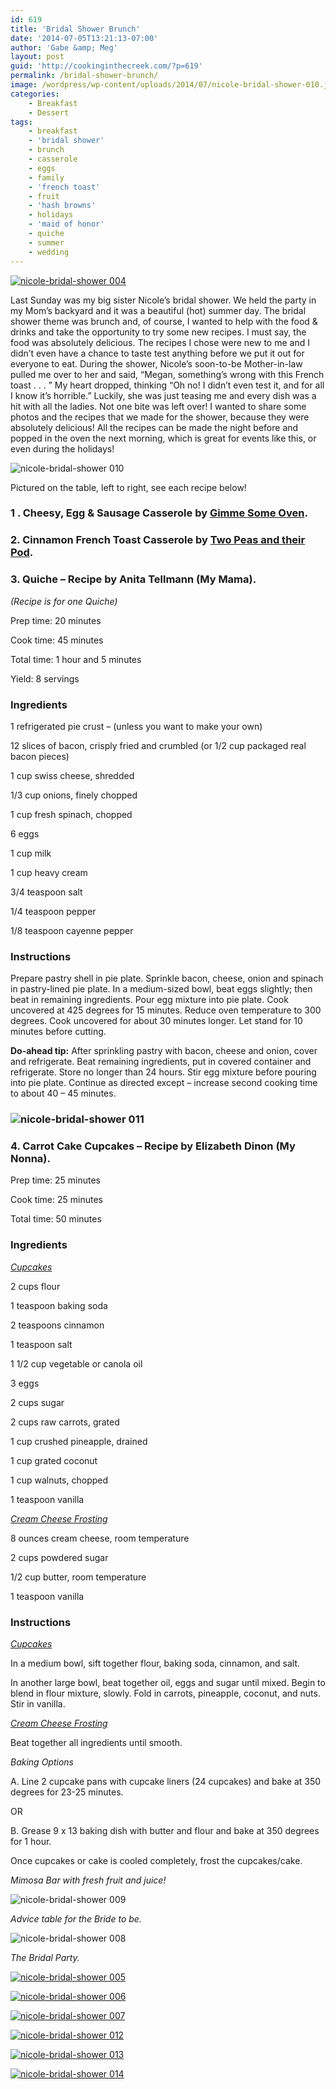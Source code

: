 ```yaml
---
id: 619
title: 'Bridal Shower Brunch'
date: '2014-07-05T13:21:13-07:00'
author: 'Gabe &amp; Meg'
layout: post
guid: 'http://cookinginthecreek.com/?p=619'
permalink: /bridal-shower-brunch/
image: /wordpress/wp-content/uploads/2014/07/nicole-bridal-shower-010.jpg
categories:
    - Breakfast
    - Dessert
tags:
    - breakfast
    - 'bridal shower'
    - brunch
    - casserole
    - eggs
    - family
    - 'french toast'
    - fruit
    - 'hash browns'
    - holidays
    - 'maid of honor'
    - quiche
    - summer
    - wedding
---
```


[![nicole-bridal-shower 004](http://cookinginthecreek.com/wordpress/wp-content/uploads/2014/07/nicole-bridal-shower-004-681x1024.jpg)](http://cookinginthecreek.com/wordpress/wp-content/uploads/2014/07/nicole-bridal-shower-004.jpg)

Last Sunday was my big sister Nicole’s bridal shower. We held the party in my Mom’s backyard and it was a beautiful (hot) summer day. The bridal shower theme was brunch and, of course, I wanted to help with the food &amp; drinks and take the opportunity to try some new recipes. I must say, the food was absolutely delicious. The recipes I chose were new to me and I didn’t even have a chance to taste test anything before we put it out for everyone to eat. During the shower, Nicole’s soon-to-be Mother-in-law pulled me over to her and said, “Megan, something’s wrong with this French toast . . . ” My heart dropped, thinking “Oh no! I didn’t even test it, and for all I know it’s horrible.” Luckily, she was just teasing me and every dish was a hit with all the ladies. Not one bite was left over! I wanted to share some photos and the recipes that we made for the shower, because they were absolutely delicious! All the recipes can be made the night before and popped in the oven the next morning, which is great for events like this, or even during the holidays!

![nicole-bridal-shower 010](http://cookinginthecreek.com/wordpress/wp-content/uploads/2014/07/nicole-bridal-shower-010-1024x681.jpg)

Pictured on the table, left to right, see each recipe below!

### 1 . Cheesy, Egg &amp; Sausage Casserole by [Gimme Some Oven](http://www.gimmesomeoven.com/easy-cheesy-breakfast-casserole-recipe/).

### 2. Cinnamon French Toast Casserole by [Two Peas and their Pod](http://www.twopeasandtheirpod.com/cinnamon-baked-french-toast-from-the-pioneer-woman/#_a5y_p=1629812).

### 3. Quiche – Recipe by Anita Tellmann (My Mama).

*(Recipe is for one Quiche)*

Prep time: 20 minutes

Cook time: 45 minutes

Total time: 1 hour and 5 minutes

Yield: 8 servings

### Ingredients

1 refrigerated pie crust – (unless you want to make your own)

12 slices of bacon, crisply fried and crumbled (or 1/2 cup packaged real bacon pieces)

1 cup swiss cheese, shredded

1/3 cup onions, finely chopped

1 cup fresh spinach, chopped

6 eggs

1 cup milk

1 cup heavy cream

3/4 teaspoon salt

1/4 teaspoon pepper

1/8 teaspoon cayenne pepper

### Instructions

Prepare pastry shell in pie plate. Sprinkle bacon, cheese, onion and spinach in pastry-lined pie plate. In a medium-sized bowl, beat eggs slightly; then beat in remaining ingredients. Pour egg mixture into pie plate. Cook uncovered at 425 degrees for 15 minutes. Reduce oven temperature to 300 degrees. Cook uncovered for about 30 minutes longer. Let stand for 10 minutes before cutting.

**Do-ahead tip:** After sprinkling pastry with bacon, cheese and onion, cover and refrigerate. Beat remaining ingredients, put in covered container and refrigerate. Store no longer than 24 hours. Stir egg mixture before pouring into pie plate. Continue as directed except – increase second cooking time to about 40 – 45 minutes.

### ![nicole-bridal-shower 011](http://cookinginthecreek.com/wordpress/wp-content/uploads/2014/07/nicole-bridal-shower-011-1024x681.jpg)


### 4. Carrot Cake Cupcakes – Recipe by Elizabeth Dinon (My Nonna).

Prep time: 25 minutes

Cook time: 25 minutes

Total time: 50 minutes

### Ingredients

*<span style="text-decoration: underline;">Cupcakes</span>*

2 cups flour

1 teaspoon baking soda

2 teaspoons cinnamon

1 teaspoon salt

1 1/2 cup vegetable or canola oil

3 eggs

2 cups sugar

2 cups raw carrots, grated

1 cup crushed pineapple, drained

1 cup grated coconut

1 cup walnuts, chopped

1 teaspoon vanilla

*<span style="text-decoration: underline;">Cream Cheese Frosting</span>*

8 ounces cream cheese, room temperature

2 cups powdered sugar

1/2 cup butter, room temperature

1 teaspoon vanilla

### Instructions

*<span style="text-decoration: underline;">Cupcakes</span>*

In a medium bowl, sift together flour, baking soda, cinnamon, and salt.

In another large bowl, beat together oil, eggs and sugar until mixed. Begin to blend in flour mixture, slowly. Fold in carrots, pineapple, coconut, and nuts. Stir in vanilla.

*<span style="text-decoration: underline;">Cream Cheese Frosting</span>*

Beat together all ingredients until smooth.

*Baking Options*

A. Line 2 cupcake pans with cupcake liners (24 cupcakes) and bake at 350 degrees for 23-25 minutes.

OR

B. Grease 9 x 13 baking dish with butter and flour and bake at 350 degrees for 1 hour.

Once cupcakes or cake is cooled completely, frost the cupcakes/cake.

*Mimosa Bar with fresh fruit and juice!*

![nicole-bridal-shower 009](http://cookinginthecreek.com/wordpress/wp-content/uploads/2014/07/nicole-bridal-shower-009-1024x681.jpg)

*Advice table for the Bride to be.*

![nicole-bridal-shower 008](http://cookinginthecreek.com/wordpress/wp-content/uploads/2014/07/nicole-bridal-shower-008-1024x681.jpg)

*The Bridal Party.*

[![nicole-bridal-shower 005](http://cookinginthecreek.com/wordpress/wp-content/uploads/2014/07/nicole-bridal-shower-005-1024x681.jpg)](http://cookinginthecreek.com/wordpress/wp-content/uploads/2014/07/nicole-bridal-shower-005.jpg)

[![nicole-bridal-shower 006](http://cookinginthecreek.com/wordpress/wp-content/uploads/2014/07/nicole-bridal-shower-006-681x1024.jpg)](http://cookinginthecreek.com/wordpress/wp-content/uploads/2014/07/nicole-bridal-shower-006.jpg)

[![nicole-bridal-shower 007](http://cookinginthecreek.com/wordpress/wp-content/uploads/2014/07/nicole-bridal-shower-007-681x1024.jpg)](http://cookinginthecreek.com/wordpress/wp-content/uploads/2014/07/nicole-bridal-shower-007.jpg)

[![nicole-bridal-shower 012](http://cookinginthecreek.com/wordpress/wp-content/uploads/2014/07/nicole-bridal-shower-012-1024x681.jpg)](http://cookinginthecreek.com/wordpress/wp-content/uploads/2014/07/nicole-bridal-shower-012.jpg)

[![nicole-bridal-shower 013](http://cookinginthecreek.com/wordpress/wp-content/uploads/2014/07/nicole-bridal-shower-013-1024x681.jpg)](http://cookinginthecreek.com/wordpress/wp-content/uploads/2014/07/nicole-bridal-shower-013.jpg)

[![nicole-bridal-shower 014](http://cookinginthecreek.com/wordpress/wp-content/uploads/2014/07/nicole-bridal-shower-014-681x1024.jpg)](http://cookinginthecreek.com/wordpress/wp-content/uploads/2014/07/nicole-bridal-shower-014.jpg)